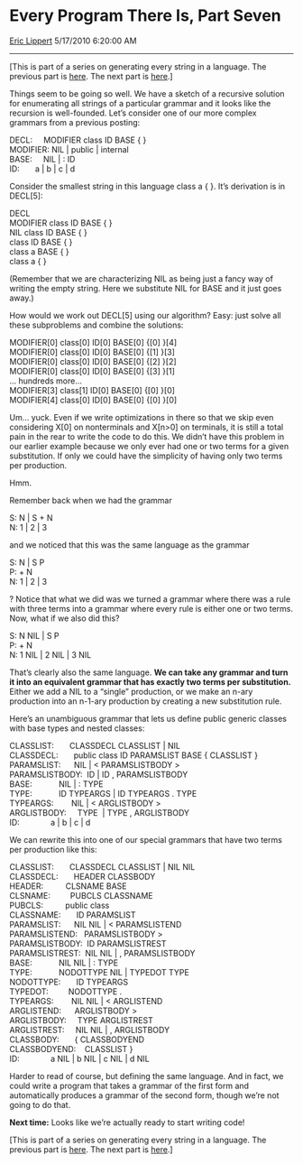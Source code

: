 # Every Program There Is, Part Seven

[Eric Lippert](https://social.msdn.microsoft.com/profile/Eric%20Lippert) 5/17/2010 6:20:00 AM

-----

\[This is part of a series on generating every string in a language. The previous part is [here](http://blogs.msdn.com/b/ericlippert/archive/2010/05/13/every-program-there-is-part-six.aspx). The next part is [here](http://blogs.msdn.com/b/ericlippert/archive/2010/05/20/every-program-there-is-part-eight.aspx).\]

Things seem to be going so well. We have a sketch of a recursive solution for enumerating all strings of a particular grammar and it looks like the recursion is well-founded. Let’s consider one of our more complex grammars from a previous posting:

 

DECL:     MODIFIER class ID BASE { }  
MODIFIER: NIL | public | internal  
BASE:     NIL | : ID  
ID:       a | b | c | d

Consider the smallest string in this language class a { }. It’s derivation is in DECL\[5\]:

 

DECL  
MODIFIER class ID BASE { }       
NIL class ID BASE { }  
class ID BASE { }  
class a BASE { }  
class a { }

(Remember that we are characterizing NIL as being just a fancy way of writing the empty string. Here we substitute NIL for BASE and it just goes away.)

How would we work out DECL\[5\] using our algorithm? Easy: just solve all these subproblems and combine the solutions:

 

MODIFIER\[0\] class\[0\] ID\[0\] BASE\[0\] {\[0\] }\[4\]  
MODIFIER\[0\] class\[0\] ID\[0\] BASE\[0\] {\[1\] }\[3\]  
MODIFIER\[0\] class\[0\] ID\[0\] BASE\[0\] {\[2\] }\[2\]  
MODIFIER\[0\] class\[0\] ID\[0\] BASE\[0\] {\[3\] }\[1\]  
… hundreds more…  
MODIFIER\[3\] class\[1\] ID\[0\] BASE\[0\] {\[0\] }\[0\]  
MODIFIER\[4\] class\[0\] ID\[0\] BASE\[0\] {\[0\] }\[0\]

Um… yuck. Even if we write optimizations in there so that we skip even considering X\[0\] on nonterminals and X\[n\>0\] on terminals, it is still a total pain in the rear to write the code to do this. We didn’t have this problem in our earlier example because we only ever had one or two terms for a given substitution. If only we could have the simplicity of having only two terms per production.

Hmm.

Remember back when we had the grammar

S: N | S + N  
N: 1 | 2 | 3

and we noticed that this was the same language as the grammar

S: N | S P  
P: + N  
N: 1 | 2 | 3

? Notice that what we did was we turned a grammar where there was a rule with three terms into a grammar where every rule is either one or two terms. Now, what if we also did this?

S: N NIL | S P  
P: + N  
N: 1 NIL | 2 NIL | 3 NIL

That’s clearly also the same language. **We can take any grammar and turn it into an equivalent grammar that has exactly two terms per substitution.** Either we add a NIL to a “single” production, or we make an n-ary production into an n-1-ary production by creating a new substitution rule.

Here’s an unambiguous grammar that lets us define public generic classes with base types and nested classes:

 

CLASSLIST:       CLASSDECL CLASSLIST | NIL  
CLASSDECL:       public class ID PARAMSLIST BASE { CLASSLIST }  
PARAMSLIST:      NIL | \< PARAMSLISTBODY \>  
PARAMSLISTBODY:  ID | ID , PARAMSLISTBODY  
BASE:            NIL | : TYPE  
TYPE:            ID TYPEARGS | ID TYPEARGS . TYPE  
TYPEARGS:        NIL | \< ARGLISTBODY \>  
ARGLISTBODY:     TYPE  | TYPE , ARGLISTBODY  
ID:              a | b | c | d

We can rewrite this into one of our special grammars that have two terms per production like this:  

CLASSLIST:       CLASSDECL CLASSLIST | NIL NIL  
CLASSDECL:       HEADER CLASSBODY  
HEADER:          CLSNAME BASE  
CLSNAME:         PUBCLS CLASSNAME  
PUBCLS:          public class  
CLASSNAME:       ID PARAMSLIST  
PARAMSLIST:      NIL NIL | \< PARAMSLISTEND  
PARAMSLISTEND:   PARAMSLISTBODY \>  
PARAMSLISTBODY:  ID PARAMSLISTREST  
PARAMSLISTREST:  NIL NIL | , PARAMSLISTBODY  
BASE:            NIL NIL | : TYPE  
TYPE:            NODOTTYPE NIL | TYPEDOT TYPE  
NODOTTYPE:       ID TYPEARGS  
TYPEDOT:         NODOTTYPE .  
TYPEARGS:        NIL NIL | \< ARGLISTEND  
ARGLISTEND:      ARGLISTBODY \>  
ARGLISTBODY:     TYPE ARGLISTREST  
ARGLISTREST:     NIL NIL | , ARGLISTBODY  
CLASSBODY:       { CLASSBODYEND  
CLASSBODYEND:    CLASSLIST }  
ID:              a NIL | b NIL | c NIL | d NIL 

Harder to read of course, but defining the same language. And in fact, we could write a program that takes a grammar of the first form and automatically produces a grammar of the second form, though we’re not going to do that.

**Next time:** Looks like we’re actually ready to start writing code\!

\[This is part of a series on generating every string in a language. The previous part is [here](http://blogs.msdn.com/b/ericlippert/archive/2010/05/13/every-program-there-is-part-six.aspx). The next part is [here](http://blogs.msdn.com/b/ericlippert/archive/2010/05/20/every-program-there-is-part-eight.aspx).\]

